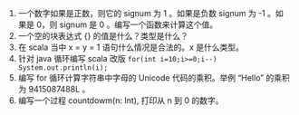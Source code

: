 1. 一个数字如果是正数，则它的 signum 为 1 。如果是负数 signum 为 -1 。如果是 0，则 signum 是 0 。编写一个函数来计算这个值。
2. 一个空的块表达式 {} 的值是什么？类型是什么？
3. 在 scala 当中 x = y = 1 语句什么情况是合法的。x 是什么类型。
4. 针对 java 循环编写 scala 改版 `for(int i=10;i>=0;i--) System.out.println(i);`
5. 编写 for 循环计算字符串中字母的 Unicode 代码的乘积。举例 “Hello” 的乘积为 9415087488L 。
6. 编写一个过程 countdowm(n: Int), 打印从 n 到 0 的数字。
